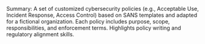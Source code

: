 Summary:
A set of customized cybersecurity policies (e.g., Acceptable Use, Incident Response, Access Control) based on SANS templates and adapted for a fictional organization. Each policy includes purpose, scope, responsibilities, and enforcement terms. Highlights policy writing and regulatory alignment skills.

